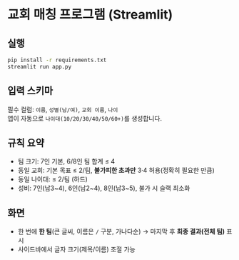 # 교회 매칭 프로그램 (Streamlit)

## 실행
```bash
pip install -r requirements.txt
streamlit run app.py
```

## 입력 스키마
필수 컬럼: `이름`, `성별(남/여)`, `교회 이름`, `나이`  
앱이 자동으로 `나이대(10/20/30/40/50/60+)`를 생성합니다.

## 규칙 요약
- 팀 크기: 7인 기본, 6/8인 팀 합계 ≤ 4
- 동일 교회: 기본 목표 ≤ 2/팀, **불가피한 초과만** 3·4 허용(정확히 필요한 만큼)
- 동일 나이대: ≤ 2/팀 (하드)
- 성비: 7인(남3~4), 6인(남2~4), 8인(남3~5), 불가 시 슬랙 최소화

## 화면
- 한 번에 **한 팀**(큰 글씨, 이름은 `/` 구분, 가나다순) → 마지막 후 **최종 결과(전체 팀)** 표시
- 사이드바에서 글자 크기(제목/이름) 조절 가능
